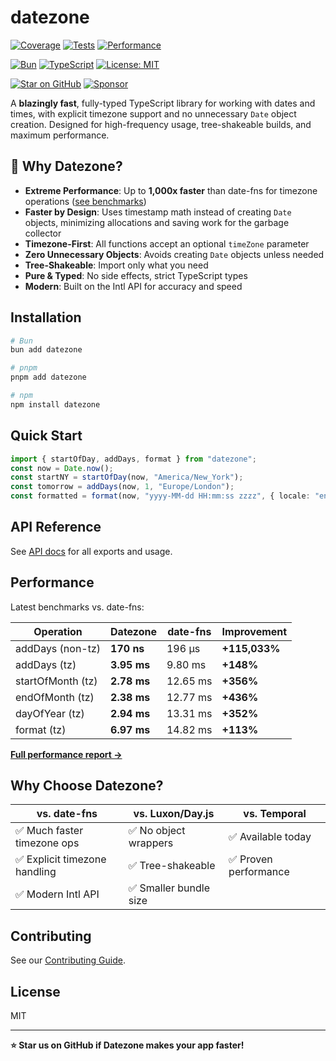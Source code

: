 # datezone

[![Coverage](https://img.shields.io/badge/Coverage-91%25-brightgreen?style=flat-square)](../../tools/coverage)
[![Tests](https://img.shields.io/badge/Tests-Passing-brightgreen?style=flat-square&logo=testing-library)](../../tools/coverage)
[![Performance](https://img.shields.io/badge/Performance-1000x%20faster%20than%20date--fns-success?style=flat-square)](https://github.com/cjkihl/datezone/blob/main/tools/benchmark/reports/comparison-report.md)

[![Bun](https://img.shields.io/badge/Bun-000?logo=bun&logoColor=fff&style=flat-square)](https://bun.sh)
[![TypeScript](https://img.shields.io/badge/TypeScript-First-blue?style=flat-square)](https://www.typescriptlang.org/)
[![License: MIT](https://img.shields.io/badge/License-MIT-yellow.svg?style=flat-square)](https://opensource.org/licenses/MIT)

[![Star on GitHub](https://img.shields.io/github/stars/cjkihl/datezone?style=flat-square&logo=github)](https://github.com/cjkihl/datezone/stargazers)
[![Sponsor](https://img.shields.io/badge/Sponsor-❤-ff69b4?style=flat-square&logo=github-sponsors)](https://github.com/sponsors/cjkihl)

A **blazingly fast**, fully-typed TypeScript library for working with dates and times, with explicit timezone support and no unnecessary `Date` object creation. Designed for high-frequency usage, tree-shakeable builds, and maximum performance.

## 🚀 Why Datezone?

- **Extreme Performance**: Up to **1,000x faster** than date-fns for timezone operations ([see benchmarks](https://github.com/cjkihl/datezone/blob/main/tools/benchmark/reports/comparison-report.md))
- **Faster by Design**: Uses timestamp math instead of creating `Date` objects, minimizing allocations and saving work for the garbage collector
- **Timezone-First**: All functions accept an optional `timeZone` parameter
- **Zero Unnecessary Objects**: Avoids creating `Date` objects unless needed
- **Tree-Shakeable**: Import only what you need
- **Pure & Typed**: No side effects, strict TypeScript types
- **Modern**: Built on the Intl API for accuracy and speed

## Installation

```sh
# Bun
bun add datezone

# pnpm
pnpm add datezone

# npm
npm install datezone
```

## Quick Start

```ts
import { startOfDay, addDays, format } from "datezone";
const now = Date.now();
const startNY = startOfDay(now, "America/New_York");
const tomorrow = addDays(now, 1, "Europe/London");
const formatted = format(now, "yyyy-MM-dd HH:mm:ss zzzz", { locale: "en", timeZone: "America/New_York" });
```

## API Reference

See [API docs](./README.md) for all exports and usage.

## Performance

Latest benchmarks vs. date-fns:

| Operation | Datezone | date-fns | Improvement |
|-----------|----------|----------|-------------|
| addDays (non-tz) | **170 ns** | 196 µs | **+115,033%** |
| addDays (tz) | **3.95 ms** | 9.80 ms | **+148%** |
| startOfMonth (tz) | **2.78 ms** | 12.65 ms | **+356%** |
| endOfMonth (tz) | **2.38 ms** | 12.77 ms | **+436%** |
| dayOfYear (tz) | **2.94 ms** | 13.31 ms | **+352%** |
| format (tz) | **6.97 ms** | 14.82 ms | **+113%** |

**[Full performance report →](https://github.com/cjkihl/datezone/blob/main/tools/benchmark/reports/comparison-report.md)**

## Why Choose Datezone?

| vs. date-fns | vs. Luxon/Day.js | vs. Temporal |
|--------------|------------------|-------------|
| ✅ Much faster timezone ops | ✅ No object wrappers | ✅ Available today |
| ✅ Explicit timezone handling | ✅ Tree-shakeable | ✅ Proven performance |
| ✅ Modern Intl API | ✅ Smaller bundle size | |

## Contributing

See our [Contributing Guide](https://github.com/cjkihl/datezone/blob/main/packages/datezone/CONTRIBUTING.md).

## License

MIT

---

**⭐ Star us on GitHub if Datezone makes your app faster!**
